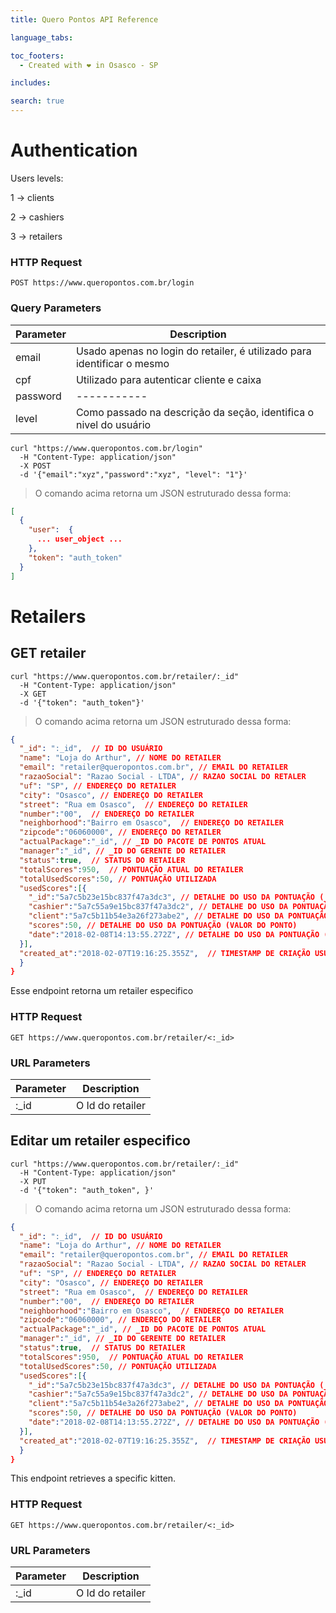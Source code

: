 ```yaml
---
title: Quero Pontos API Reference

language_tabs:

toc_footers:
  - Created with ❤ in Osasco - SP

includes:

search: true
---
```



# Authentication

Users levels: 

1 -> clients

2 -> cashiers

3 -> retailers

### HTTP Request

`POST https://www.queropontos.com.br/login`

### Query Parameters

Parameter |  Description
--------- |  -----------
email | Usado apenas no login do retailer, é utilizado para identificar o mesmo
cpf | Utilizado para autenticar cliente e caixa
password | -----------
level | Como passado na descrição da seção, identifica o nivel do usuário

```shell
curl "https://www.queropontos.com.br/login"
  -H "Content-Type: application/json" 
  -X POST
  -d '{"email":"xyz","password":"xyz", "level": "1"}'
```

> O comando acima retorna um JSON estruturado dessa forma:

```json
[
  {
    "user":  {
      ... user_object ...
    },
    "token": "auth_token"
  }
]
```


# Retailers

## GET retailer

```shell
curl "https://www.queropontos.com.br/retailer/:_id"
  -H "Content-Type: application/json" 
  -X GET
  -d '{"token": "auth_token"}'
```

> O comando acima retorna um JSON estruturado dessa forma:

```json
{
  "_id": ":_id",  // ID DO USUÁRIO
  "name": "Loja do Arthur", // NOME DO RETAILER
  "email": "retailer@queropontos.com.br", // EMAIL DO RETAILER
  "razaoSocial": "Razao Social - LTDA", // RAZAO SOCIAL DO RETALER
  "uf": "SP", // ENDEREÇO DO RETAILER
  "city": "Osasco", // ENDEREÇO DO RETAILER
  "street": "Rua em Osasco",  // ENDEREÇO DO RETAILER
  "number":"00",  // ENDEREÇO DO RETAILER
  "neighborhood":"Bairro em Osasco",  // ENDEREÇO DO RETAILER
  "zipcode":"06060000", // ENDEREÇO DO RETAILER
  "actualPackage":"_id", // _ID DO PACOTE DE PONTOS ATUAL
  "manager":"_id", // _ID DO GERENTE DO RETAILER
  "status":true,  // STATUS DO RETAILER
  "totalScores":950,  // PONTUAÇÃO ATUAL DO RETAILER
  "totalUsedScores":50, // PONTUAÇÃO UTILIZADA
  "usedScores":[{
    "_id":"5a7c5b23e15bc837f47a3dc3", // DETALHE DO USO DA PONTUAÇÃO (_ID DA VENDA)
    "cashier":"5a7c55a9e15bc837f47a3dc2", // DETALHE DO USO DA PONTUAÇÃO (_ID DO CAIXA QUE DEU A PONTUAÇÃO)
    "client":"5a7c5b11b54e3a26f273abe2", // DETALHE DO USO DA PONTUAÇÃO (_ID DO CLIENTE QUE RECEBEU A PONTUAÇÃO)
    "scores":50, // DETALHE DO USO DA PONTUAÇÃO (VALOR DO PONTO)
    "date":"2018-02-08T14:13:55.272Z", // DETALHE DO USO DA PONTUAÇÃO (TIMESTAMP)
  }],
  "created_at":"2018-02-07T19:16:25.355Z",  // TIMESTAMP DE CRIAÇÃO USUÁRIO
  }
}
```

Esse endpoint retorna um retailer especifico

### HTTP Request

`GET https://www.queropontos.com.br/retailer/<:_id>`

### URL Parameters

Parameter | Description
--------- | -----------
:_id | O Id do retailer

## Editar um retailer especifico

```shell
curl "https://www.queropontos.com.br/retailer/:_id"
  -H "Content-Type: application/json" 
  -X PUT
  -d '{"token": "auth_token", }'
```

> O comando acima retorna um JSON estruturado dessa forma:

```json
{
  "_id": ":_id",  // ID DO USUÁRIO
  "name": "Loja do Arthur", // NOME DO RETAILER
  "email": "retailer@queropontos.com.br", // EMAIL DO RETAILER
  "razaoSocial": "Razao Social - LTDA", // RAZAO SOCIAL DO RETALER
  "uf": "SP", // ENDEREÇO DO RETAILER
  "city": "Osasco", // ENDEREÇO DO RETAILER
  "street": "Rua em Osasco",  // ENDEREÇO DO RETAILER
  "number":"00",  // ENDEREÇO DO RETAILER
  "neighborhood":"Bairro em Osasco",  // ENDEREÇO DO RETAILER
  "zipcode":"06060000", // ENDEREÇO DO RETAILER
  "actualPackage":"_id", // _ID DO PACOTE DE PONTOS ATUAL
  "manager":"_id", // _ID DO GERENTE DO RETAILER
  "status":true,  // STATUS DO RETAILER
  "totalScores":950,  // PONTUAÇÃO ATUAL DO RETAILER
  "totalUsedScores":50, // PONTUAÇÃO UTILIZADA
  "usedScores":[{
    "_id":"5a7c5b23e15bc837f47a3dc3", // DETALHE DO USO DA PONTUAÇÃO (_ID DA VENDA)
    "cashier":"5a7c55a9e15bc837f47a3dc2", // DETALHE DO USO DA PONTUAÇÃO (_ID DO CAIXA QUE DEU A PONTUAÇÃO)
    "client":"5a7c5b11b54e3a26f273abe2", // DETALHE DO USO DA PONTUAÇÃO (_ID DO CLIENTE QUE RECEBEU A PONTUAÇÃO)
    "scores":50, // DETALHE DO USO DA PONTUAÇÃO (VALOR DO PONTO)
    "date":"2018-02-08T14:13:55.272Z", // DETALHE DO USO DA PONTUAÇÃO (TIMESTAMP)
  }],
  "created_at":"2018-02-07T19:16:25.355Z",  // TIMESTAMP DE CRIAÇÃO USUÁRIO
  }
}
```

This endpoint retrieves a specific kitten.

### HTTP Request

`GET https://www.queropontos.com.br/retailer/<:_id>`

### URL Parameters

Parameter | Description
--------- | -----------
:_id | O Id do retailer


